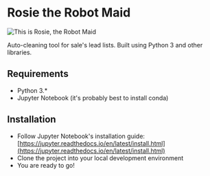 # Rosie the Robot Maid


![This is Rosie, the Robot Maid](https://s3.amazonaws.com/helpbucket.tektonlabs.com/uploads/960684c3-4a3c-432b-b25a-5d7f4405283b/239fbb6a-dfb3-4f8e-842b-9cb7b5c2dd2d/rosie.png)


Auto-cleaning tool for sale's lead lists.
Built using Python 3 and other libraries.

## Requirements


* Python 3.*
* Jupyter Notebook (it's probably best to install conda)


## Installation


* Follow Jupyter Notebook's installation guide: [https://jupyter.readthedocs.io/en/latest/install.html](https://jupyter.readthedocs.io/en/latest/install.html)
* Clone the project into your local development environment
* You are ready to go!

